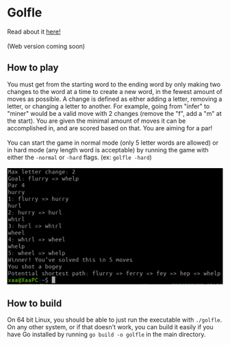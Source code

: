 # Golfle
Read about it [here!](https://www.xaavian.com/golfle.html)\
\
(Web version coming soon)
## How to play
You must get from the starting word to the ending word by only making two changes to the word at a time to create a new word, in the fewest amount of moves as possible. A change is defined as either adding a letter, removing a letter, or changing a letter to another. For example, going from "infer" to "miner" would be a valid move with 2 changes (remove the "f", add a "m" at the start). You are given the minimal amount of moves it can be accomplished in, and are scored based on that. You are aiming for a par!\
\
You can start the game in normal mode (only 5 letter words are allowed) or in hard mode (any length word is acceptable) by running the game with either the `-normal` or `-hard` flags. (ex: `golfle -hard`)\
\
![Golfle example](assets/golfle.png)
## How to build
On 64 bit Linux, you should be able to just run the executable with `./golfle`. On any other system, or if that doesn't work, you can build it easily if you have Go installed by running `go build -o golfle` in the main directory.
